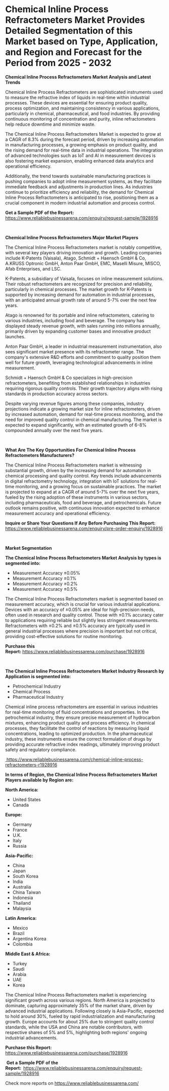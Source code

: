 <p><h1>Chemical Inline Process Refractometers Market Provides Detailed Segmentation of this Market based on Type, Application, and Region and Forecast for the Period from 2025 - 2032</h1></p><p><strong>Chemical Inline Process Refractometers Market Analysis and Latest Trends</strong></p>
<p><p>Chemical Inline Process Refractometers are sophisticated instruments used to measure the refractive index of liquids in real-time within industrial processes. These devices are essential for ensuring product quality, process optimization, and maintaining consistency in various applications, particularly in chemical, pharmaceutical, and food industries. By providing continuous monitoring of concentration and purity, inline refractometers help reduce downtime and minimize waste.</p><p>The Chemical Inline Process Refractometers Market is expected to grow at a CAGR of 8.3% during the forecast period, driven by increasing automation in manufacturing processes, a growing emphasis on product quality, and the rising demand for real-time data in industrial operations. The integration of advanced technologies such as IoT and AI in measurement devices is also fostering market expansion, enabling enhanced data analytics and operational efficiency. </p><p>Additionally, the trend towards sustainable manufacturing practices is pushing companies to adopt inline measurement systems, as they facilitate immediate feedback and adjustments in production lines. As industries continue to prioritize efficiency and reliability, the demand for Chemical Inline Process Refractometers is anticipated to rise, positioning them as a crucial component in modern industrial automation and process control.</p></p>
<p><strong>Get a Sample PDF of the Report:&nbsp;</strong> <a href="https://www.reliablebusinessarena.com/enquiry/request-sample/1928916?utm_campaign=1841&utm_medium=2&utm_source=Github&utm_content=ia&utm_term=16012025&utm_id=chemical-inline-process-refractometers">https://www.reliablebusinessarena.com/enquiry/request-sample/1928916</a></p>
<p>&nbsp;</p>
<p><strong>Chemical Inline Process Refractometers Major Market Players</strong></p>
<p><p>The Chemical Inline Process Refractometers market is notably competitive, with several key players driving innovation and growth. Leading companies include K-Patents (Vaisala), Atago, Schmidt + Haensch GmbH & Co, A.KRUSS Optronic GmbH, Anton Paar GmbH, EMC, Maselli Misure, MISCO, Afab Enterprises, and LSC.</p><p>K-Patents, a subsidiary of Vaisala, focuses on inline measurement solutions. Their robust refractometers are recognized for precision and reliability, particularly in chemical processes. The market growth for K-Patents is supported by increasing demand for automation in industrial processes, with an anticipated annual growth rate of around 5-7% over the next few years.</p><p>Atago is renowned for its portable and inline refractometers, catering to various industries, including food and beverage. The company has displayed steady revenue growth, with sales running into millions annually, primarily driven by expanding customer bases and innovative product launches.</p><p>Anton Paar GmbH, a leader in industrial measurement instrumentation, also sees significant market presence with its refractometer range. The company's extensive R&D efforts and commitment to quality position them well for future growth, leveraging technological advancements in inline measurement.</p><p>Schmidt + Haensch GmbH & Co specializes in high-precision refractometers, benefiting from established relationships in industries requiring rigorous quality controls. Their growth trajectory aligns with rising standards in production accuracy across sectors.</p><p>Despite varying revenue figures among these companies, industry projections indicate a growing market size for inline refractometers, driven by increased automation, demand for real-time process monitoring, and the need for improved quality control in chemical manufacturing. The market is expected to expand significantly, with an estimated growth of 6-8% compounded annually over the next five years.</p></p>
<p>&nbsp;</p>
<p><strong>What Are The Key Opportunities For Chemical Inline Process Refractometers Manufacturers?</strong></p>
<p><p>The Chemical Inline Process Refractometers market is witnessing substantial growth, driven by the increasing demand for automation in chemical processing and quality control. Key trends include advancements in digital refractometry technology, integration with IoT solutions for real-time monitoring, and a growing focus on sustainable practices. The market is projected to expand at a CAGR of around 5-7% over the next five years, fueled by the rising adoption of these instruments in various sectors, including pharmaceuticals, food and beverage, and petrochemicals. Future outlook remains positive, with continuous innovation expected to enhance measurement accuracy and operational efficiency.</p></p>
<p><strong>Inquire or Share Your Questions If Any Before Purchasing This Report:</strong> <a href="https://www.reliablebusinessarena.com/enquiry/pre-order-enquiry/1928916?utm_campaign=1841&utm_medium=2&utm_source=Github&utm_content=ia&utm_term=16012025&utm_id=chemical-inline-process-refractometers">https://www.reliablebusinessarena.com/enquiry/pre-order-enquiry/1928916</a></p>
<p>&nbsp;</p>
<p><strong>Market Segmentation</strong></p>
<p><strong>The Chemical Inline Process Refractometers Market Analysis by types is segmented into:</strong></p>
<p><ul><li>Measurement Accuracy ±0.05%</li><li>Measurement Accuracy ±0.1%</li><li>Measurement Accuracy ±0.2%</li><li>Measurement Accuracy ±0.5%</li></ul></p>
<p><p>The Chemical Inline Process Refractometers market is segmented based on measurement accuracy, which is crucial for various industrial applications. Devices with an accuracy of ±0.05% are ideal for high-precision needs, often used in research and quality control. Those with ±0.1% accuracy cater to applications requiring reliable but slightly less stringent measurements. Refractometers with ±0.2% and ±0.5% accuracy are typically used in general industrial processes where precision is important but not critical, providing cost-effective solutions for routine monitoring.</p></p>
<p><strong>Purchase this Report:&nbsp;</strong><a href="https://www.reliablebusinessarena.com/purchase/1928916?utm_campaign=1841&utm_medium=2&utm_source=Github&utm_content=ia&utm_term=16012025&utm_id=chemical-inline-process-refractometers">https://www.reliablebusinessarena.com/purchase/1928916</a></p>
<p>&nbsp;</p>
<p><strong>The Chemical Inline Process Refractometers Market Industry Research by Application is segmented into:</strong></p>
<p><ul><li>Petrochemical Industry</li><li>Chemical Process</li><li>Pharmaceutical Industry</li></ul></p>
<p><p>Chemical inline process refractometers are essential in various industries for real-time monitoring of fluid concentrations and properties. In the petrochemical industry, they ensure precise measurement of hydrocarbon mixtures, enhancing product quality and process efficiency. In chemical processes, they facilitate the control of reactions by measuring liquid concentrations, leading to optimized production. In the pharmaceutical industry, these instruments ensure the correct formulation of drugs by providing accurate refractive index readings, ultimately improving product safety and regulatory compliance.</p></p>
<p><a href="https://www.reliablebusinessarena.com/chemical-inline-process-refractometers-r1928916?utm_campaign=1841&utm_medium=2&utm_source=Github&utm_content=ia&utm_term=16012025&utm_id=chemical-inline-process-refractometers">&nbsp;https://www.reliablebusinessarena.com/chemical-inline-process-refractometers-r1928916</a></p>
<p><strong>In terms of Region, the Chemical Inline Process Refractometers Market Players available by Region are:</strong></p>
<p>
    <p> <strong> North America: </strong>
        <ul>
            <li>United States</li>
            <li>Canada</li>
        </ul>
        </p> 
    <p> <strong> Europe: </strong>
        <ul>
            <li>Germany</li>
            <li>France</li>
            <li>U.K.</li>
            <li>Italy</li>
            <li>Russia</li>
        </ul>
        </p> 
    <p> <strong> Asia-Pacific: </strong>
        <ul>
            <li>China</li>
            <li>Japan</li>
            <li>South Korea</li>
            <li>India</li>
            <li>Australia</li>
            <li>China Taiwan</li>
            <li>Indonesia</li>
            <li>Thailand</li>
            <li>Malaysia</li>
        </ul>
        </p> 
    <p> <strong> Latin America: </strong>
        <ul>
            <li>Mexico</li>
            <li>Brazil</li>
            <li>Argentina Korea</li>
            <li>Colombia</li>
        </ul>
        </p> 
    <p> <strong> Middle East & Africa: </strong>
        <ul>
            <li>Turkey</li>
            <li>Saudi</li>
            <li>Arabia</li>
            <li>UAE</li>
            <li>Korea</li>
        </ul>
    </p>
    </p>
<p><p>The Chemical Inline Process Refractometers market is experiencing significant growth across various regions. North America is projected to dominate, capturing approximately 35% of the market share, driven by advanced industrial applications. Following closely is Asia-Pacific, expected to hold around 30%, fueled by rapid industrialization and manufacturing growth. Europe accounts for about 25% due to stringent quality control standards, while the USA and China are notable contributors, with respective shares of 5% and 5%, highlighting both regions' ongoing industrial advancements.</p></p>
<p><strong>Purchase this Report: </strong><a href="https://www.reliablebusinessarena.com/purchase/1928916?utm_campaign=1841&utm_medium=2&utm_source=Github&utm_content=ia&utm_term=16012025&utm_id=chemical-inline-process-refractometers">https://www.reliablebusinessarena.com/purchase/1928916</a></p>
<p>&nbsp;<strong>Get a Sample PDF of the Report:&nbsp;&nbsp;</strong><a href="https://www.reliablebusinessarena.com/enquiry/request-sample/1928916?utm_campaign=1841&utm_medium=2&utm_source=Github&utm_content=ia&utm_term=16012025&utm_id=chemical-inline-process-refractometers">https://www.reliablebusinessarena.com/enquiry/request-sample/1928916</a></p>
<p><strong></strong></p>
<p>Check more reports on <a href="https://www.reliablebusinessarena.com/?utm_campaign=1841&utm_medium=2&utm_source=Github&utm_content=ia&utm_term=16012025&utm_id=chemical-inline-process-refractometers">https://www.reliablebusinessarena.com/</a></p>